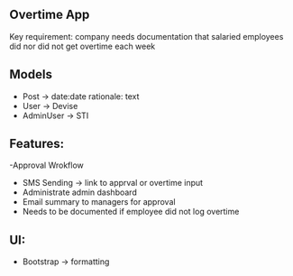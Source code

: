 ## Overtime App

Key requirement: company needs documentation that salaried employees did nor did not get overtime each week

## Models
- Post -> date:date rationale: text
- User -> Devise 
- AdminUser -> STI

## Features:
-Approval Wrokflow
- SMS Sending -> link to apprval or overtime input
- Administrate admin dashboard
- Email summary to managers for approval
- Needs to be documented if employee did not log overtime

## UI:
- Bootstrap -> formatting